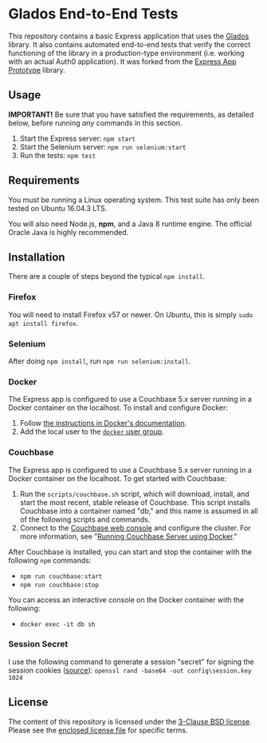 # Glados End-to-End Tests

This repository contains a basic Express application that uses the [Glados][8] library. It also contains automated end-to-end tests that verify the correct functioning of the library in a production-type environment (i.e. working with an actual Auth0 application). It was forked from the [Express App Prototype][9] library.

[8]: https://github.com/philgs/glados
[9]: https://github.com/philgs/express-app-prototype

## Usage

**IMPORTANT!** Be sure that you have satisfied the requirements, as detailed below, before running _any_ commands in this section.

1. Start the Express server: `npm start`
1. Start the Selenium server: `npm run selenium:start`
1. Run the tests: `npm test`

## Requirements

You must be running a Linux operating system. This test suite has only been tested on Ubuntu 16.04.3 LTS. 

You will also need Node.js, **npm**, and a Java 8 runtime engine. The official Oracle Java is highly recommended.

## Installation

There are a couple of steps beyond the typical `npm install`.

### Firefox

You will need to install Firefox v57 or newer. On Ubuntu, this is simply `sudo apt install firefox`.

### Selenium

After doing `npm install`, run `npm run selenium:install`.

### Docker

The Express app is configured to use a Couchbase 5.x server running in a Docker container on the localhost. To install and configure Docker:

1. Follow [the instructions in Docker's documentation][3].
1. Add the local user to the [`docker` user group][4].

[3]: https://docs.docker.com/engine/installation/linux/docker-ce/ubuntu
[4]: https://techoverflow.net/2017/03/01/solving-docker-permission-denied-while-trying-to-connect-to-the-docker-daemon-socket

### Couchbase

The Express app is configured to use a Couchbase 5.x server running in a Docker container on the localhost. To get started with Couchbase:

1. Run the `scripts/couchbase.sh` script, which will download, install, and start the most recent, stable release of Couchbase. This script installs Couchbase into a container named "db," and this name is assumed in all of the following scripts and commands.
1. Connect to the [Couchbase web console][5] and configure the cluster. For more information, see "[Running Couchbase Server using Docker][6]."

[5]: http://calypso.sword:8091
[6]: https://developer.couchbase.com/documentation/server/5.0/install/getting-started-docker.html

After Couchbase is installed, you can start and stop the container with the following `npm` commands:

- `npm run couchbase:start`
- `npm run couchbase:stop`

You can access an interactive console on the Docker container with the following:

- `docker exec -it db sh`

### Session Secret

I use the following command to generate a session "secret" for signing the session cookies ([source][7]): `openssl rand -base64 -out config\session.key 1024`

[7]: https://raymii.org/s/tutorials/Encrypt_and_decrypt_files_to_public_keys_via_the_OpenSSL_Command_Line.html

## License

The content of this repository is licensed under the [3-Clause BSD license][1]. Please see the [enclosed license file][2] for specific terms.

[1]: https://opensource.org/licenses/BSD-3-Clause
[2]: LICENSE.md
